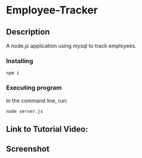 # Employee-Tracker

## Description

A node.js application using mysql to track employees.

### Installing

`npm i`

### Executing program

In the command line, run:

`node server.js`

## Link to Tutorial Video:


## Screenshot
